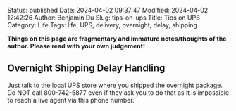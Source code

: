 Status: published
Date: 2024-04-02 09:37:47
Modified: 2024-04-02 12:42:26
Author: Benjamin Du
Slug: tips-on-ups
Title: Tips on UPS
Category: Life
Tags: life, UPS, delivery, overnight, delay, shipping

**Things on this page are fragmentary and immature notes/thoughts of the author. Please read with your own judgement!**

## Overnight Shipping Delay Handling

Just talk to the local UPS store where you shipped the overnight package.
Do NOT call 800-742-5877 even if they ask you to do that
as it is impossible to reach a live agent via this phone number.
